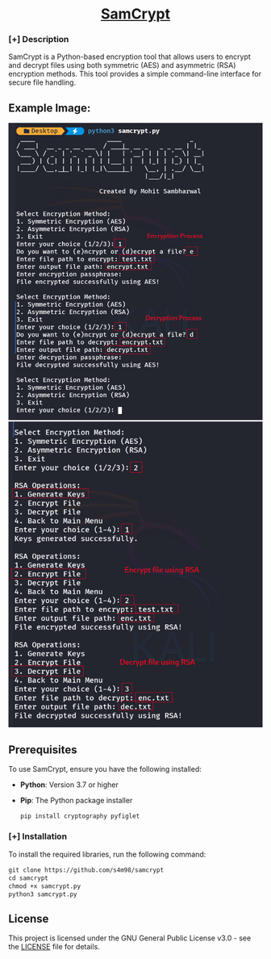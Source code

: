 <h1 align="center"><u>SamCrypt</u></h1>

### [+] Description
SamCrypt is a Python-based encryption tool that allows users to encrypt and decrypt files using both symmetric (AES) and asymmetric (RSA) encryption methods. This tool provides a simple command-line interface for secure file handling.

## Example Image: 
![Alt text](https://raw.githubusercontent.com/s4m98/samcrypt/refs/heads/main/samcrypt.png)
![Alt text](https://raw.githubusercontent.com/s4m98/samcrypt/refs/heads/main/samcrypt2.png)

## Prerequisites
To use SamCrypt, ensure you have the following installed:

- **Python**: Version 3.7 or higher
- **Pip**: The Python package installer
  
  ```
  pip install cryptography pyfiglet
  ```

### [+] Installation
To install the required libraries, run the following command:

```
git clone https://github.com/s4m98/samcrypt
cd samcrypt
chmod +x samcrypt.py
python3 samcrypt.py
```

## License
This project is licensed under the GNU General Public License v3.0 - see the [LICENSE](LICENSE) file for details.
